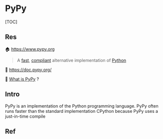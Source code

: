 # PyPy

[TOC]



## Res
🏠 https://www.pypy.org

> A [fast](http://speed.pypy.org/), [compliant](https://www.pypy.org/compat.html) alternative implementation of [Python](http://python.org/)

📂 https://doc.pypy.org/

📄 [What is PyPy](https://www.pypy.org/features.html) ?



## Intro
PyPy is an implementation of the Python programming language. PyPy often runs faster than the standard implementation CPython because PyPy uses a just-in-time compile



## Ref

